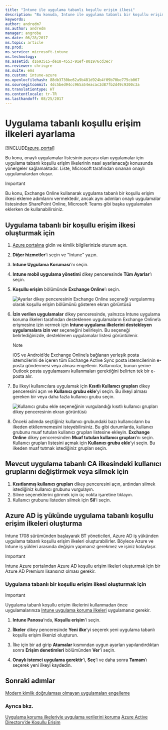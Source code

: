 ```yaml
---
title: "Intune ile uygulama tabanlı koşullu erişim ilkesi"
description: "Bu konuda, Intune ile uygulama tabanlı bir koşullu erişim ilkesini nasıl yapılandırabileceğiniz açıklanmaktadır."
keywords: 
author: andredm7
ms.author: andredm
manager: angrobe
ms.date: 06/28/2017
ms.topic: article
ms.prod: 
ms.service: microsoft-intune
ms.technology: 
ms.assetid: d1693515-de18-4553-91ef-801976cd3ec7
ms.reviewer: chrisgre
ms.suite: ems
ms.custom: intune-azure
ms.openlocfilehash: 88db3730be62a9b481d924b4f09b70be775cb067
ms.sourcegitcommit: 4dc5bed94cc965a54eacac2d87fb2d49c9300c3a
ms.translationtype: HT
ms.contentlocale: tr-TR
ms.lasthandoff: 08/25/2017
---
```

# <a name="set-up-app-based-conditional-access-policies"></a>Uygulama tabanlı koşullu erişim ilkeleri ayarlama

[!INCLUDE[azure_portal](./includes/azure_portal.md)]

Bu konu, onaylı uygulamalar listesinin parçası olan uygulamalar için uygulama tabanlı koşullu erişim ilkelerinin nasıl ayarlanacağı konusunda yönergeler sağlamaktadır. Liste, Microsoft tarafından sınanan onaylı uygulamalardan oluşur.

> [!IMPORTANT]
> Bu konu, Exchange Online kullanarak uygulama tabanlı bir koşullu erişim ilkesi ekleme adımlarını vermektedir, ancak aynı adımları onaylı uygulamalar listesinden SharePoint Online, Microsoft Teams gibi başka uygulamaları eklerken de kullanabilirsiniz.

## <a name="to-create-an-app-based-conditional-access-policy"></a>Uygulama tabanlı bir koşullu erişim ilkesi oluşturmak için
1.  [Azure portalına](https://portal.azure.com) gidin ve kimlik bilgilerinizle oturum açın.

2.  **Diğer hizmetler**’i seçin ve "Intune" yazın.

3.  **Intune Uygulama Koruması**’nı seçin.

4.  **Intune mobil uygulama yönetimi** dikey penceresinde **Tüm Ayarlar**’ı seçin.

5.  **Koşullu erişim** bölümünde **Exchange Online**’ı seçin.

    ![Ayarlar dikey penceresinin Exchange Online seçeneği vurgulanmış olarak koşullu erişim bölümünü gösteren ekran görüntüsü](./media/MAM-conditional-access-1.png)

6. **İzin verilen uygulamalar** dikey penceresinde, yalnızca Intune uygulama koruma ilkeleri tarafından desteklenen uygulamaların Exchange Online’a erişmesine izin vermek için **Intune uygulama ilkelerini destekleyen uygulamalara izin ver** seçeneğini belirleyin. Bu seçeneği belirlediğinizde, desteklenen uygulamalar listesi görüntülenir.

    > [!NOTE]
    > iOS ve Android’de Exchange Online’a bağlanan yerleşik posta istemcilerini de içeren tüm Exchange Active Sync posta istemcilerinin e-posta göndermesi veya alması engellenir. Kullanıcılar, bunun yerine Outlook posta uygulamasını kullanmaları gerektiğini belirten tek bir e-posta alır.

7. Bu ilkeyi kullanıcılara uygulamak için **Kısıtlı Kullanıcı grupları** dikey penceresini açın ve **Kullanıcı grubu ekle**’yi seçin. Bu ilkeyi alması gereken bir veya daha fazla kullanıcı grubu seçin.

    ![Kullanıcı grubu ekle seçeneğinin vurgulandığı kısıtlı kullanıcı grupları dikey penceresinin ekran görüntüsü](./media/mam-ca-add-user-group.png)

8. Önceki adımda seçtiğiniz kullanıcı grubundaki bazı kullanıcıların bu ilkeden etkilenmemesini isteyebilirsiniz. Bu gibi durumlarda, kullanıcı grubunu muaf tutulan kullanıcı grupları listesine ekleyin. **Exchange Online** dikey penceresinden **Muaf tutulan kullanıcı grupları**’nı seçin. Kullanıcı grupları listesini açmak için **Kullanıcı grubu ekle**’yi seçin. Bu ilkeden muaf tutmak istediğiniz grupları seçin.

## <a name="to-modify-or-delete-user-groups-from-an-existing-app-based-ca-policy"></a>Mevcut uygulama tabanlı CA ilkesindeki kullanıcı gruplarını değiştirmek veya silmek için

1. **Kısıtlanmış kullanıcı grupları** dikey penceresini açın, ardından silmek istediğiniz kullanıcı grubunu vurgulayın.
2. Silme seçeneklerini görmek için üç nokta işaretine tıklayın.
3. Kullanıcı grubunu listeden silmek için **Sil**’i seçin.

## <a name="create-app-based-conditional-access-policies-in-azure-ad-workload"></a>Azure AD iş yükünde uygulama tabanlı koşullu erişim ilkeleri oluşturma

Intune 1708 sürümünden başlayarak BT yöneticileri, Azure AD iş yükünden uygulama tabanlı koşullu erişim ilkeleri oluşturabilirler. Böylece Azure ve Intune iş yükleri arasında değişim yapmanız gerekmez ve işiniz kolaylaşır.

> [!IMPORTANT]
> Intune Azure portalından Azure AD koşullu erişim ilkeleri oluşturmak için bir Azure AD Premium lisansınız olması gerekir.

### <a name="to-create-an-app-based-conditional-access-policy"></a>Uygulama tabanlı bir koşullu erişim ilkesi oluşturmak için

> [!IMPORTANT]
> Uygulama tabanlı koşullu erişim ilkelerini kullanmadan önce uygulamalarınıza [Intune uygulama koruma ilkeleri](app-protection-policies.md) uygulamanız gerekir.

1. **Intune Panosu**’nda, **Koşullu erişim**’i seçin.

2. **İlkeler** dikey penceresinde **Yeni ilke**’yi seçerek yeni uygulama tabanlı koşullu erişim ilkenizi oluşturun.

4. İlke için bir ad girip **Atamalar** kısmından uygun ayarları yapılandırdıktan sonra **Erişim denetimleri** bölümünden **Ver**’i seçin.

5. **Onaylı istemci uygulama gerektir**’i, **Seç**’i ve daha sonra **Tamam**’ı seçerek yeni ilkeyi kaydedin.

## <a name="next-steps"></a>Sonraki adımlar
[Modern kimlik doğrulaması olmayan uygulamaları engelleme](app-modern-authentication-block.md)

### <a name="see-also"></a>Ayrıca bkz.

[Uygulama koruma ilkeleriyle uygulama verilerini koruma](app-protection-policies.md)
[Azure Active Directory’de Koşullu Erişim](https://docs.microsoft.com/azure/active-directory/active-directory-conditional-access)
